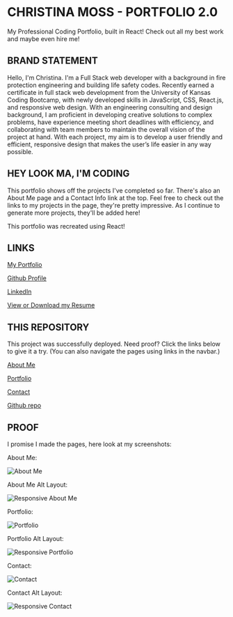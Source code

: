 # CHRISTINA MOSS - PORTFOLIO 2.0

My Professional Coding Portfolio, built in React! Check out all my best work and maybe even hire me!

## BRAND STATEMENT

Hello, I'm Christina. I'm a Full Stack web developer with a background in fire protection engineering and building life safety codes. Recently earned a certificate in full stack web development from the University of Kansas Coding Bootcamp, with newly developed skills in JavaScript, CSS, React.js, and responsive web design. With an engineering consulting and design background, I am proficient in developing creative solutions to complex problems, have experience meeting short deadlines with efficiency, and collaborating with team members to maintain the overall vision of the project at hand. With each project, my aim is to develop a user friendly and efficient, responsive design that makes the user’s life easier in any way possible.

## HEY LOOK MA, I'M CODING

This portfolio shows off the projects I've completed so far. There's also an About Me page and a Contact Info link at the top. Feel free to check out the links to my projects in the page, they're pretty impressive. As I continue to generate more projects, they'll be added here!

This portfolio was recreated using React! 

## LINKS

[My Portfolio](https://cmoss703.github.io/portfolio/portfolio.html)

[Github Profile](https://github.com/cmoss703)

[LinkedIn](https://www.linkedin.com/in/christina-moss-eit-86614092/)

[View or Download my Resume](https://drive.google.com/file/d/1xeC8TDVQev_SFY1KB1f2LtECM-yVNPpM/view?usp=sharing)

## THIS REPOSITORY

This project was successfully deployed. Need proof? Click the links below to give it a try. (You can also navigate the pages using links in the navbar.)

[About Me](https://cmoss703.github.io/portfolio/index.html)

[Portfolio](https://cmoss703.github.io/portfolio/portfolio.html)

[Contact](https://cmoss703.github.io/portfolio/contact.html)

[Github repo](https://github.com/cmoss703/portfolio)

## PROOF

I promise I made the pages, here look at my screenshots:

About Me:

![About Me](public/assets/images/about-me.png)

About Me Alt Layout:

![Responsive About Me](public/assets/images/resp-about.png)

Portfolio:

![Portfolio](public/assets/images/portfolio.png)

Portfolio Alt Layout:

![Responsive Portfolio](public/assets/images/resp-portfolio.png)

Contact:

![Contact](public/assets/images/contact.png)

Contact Alt Layout:

![Responsive Contact](public/assets/images/resp-contact.png)

